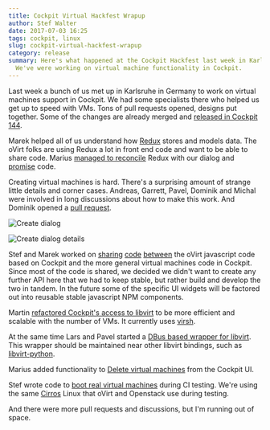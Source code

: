 ```yaml
---
title: Cockpit Virtual Hackfest Wrapup
author: Stef Walter
date: 2017-07-03 16:25
tags: cockpit, linux
slug: cockpit-virtual-hackfest-wrapup
category: release
summary: Here's what happened at the Cockpit Hackfest last week in Karlsruhe, Germany.
  We've were working on virtual machine functionality in Cockpit.
---
```


Last week a bunch of us met up in Karlsruhe in Germany to work on virtual
machines support in Cockpit. We had some specialists there who helped us
get up to speed with VMs. Tons of pull requests opened, designs put together.
Some of the changes are already merged and
[released in Cockpit 144](https://github.com/cockpit-project/cockpit/releases/tag/144).

Marek helped all of us understand how
[Redux](http://redux.js.org/)
stores
and models data. The oVirt folks are using Redux a lot in front end code
and want to be able to share code. Marius
[managed to reconcile](https://github.com/cockpit-project/cockpit/pull/7121)
Redux with our dialog and
[promise](https://developer.mozilla.org/en-US/docs/Web/JavaScript/Reference/Global_Objects/Promise)
code.

Creating virtual machines is hard. There's a surprising amount of strange
little details and corner cases. Andreas, Garrett, Pavel, Dominik and Michal were
involved in long discussions about how to make this work. And Dominik opened a
[pull request](https://github.com/cockpit-project/cockpit/pull/7128).

![Create dialog](https://raw.githubusercontent.com/cockpit-project/cockpit-design/master/virtual-machines/create-new-vm.png)

![Create dialog details](https://raw.githubusercontent.com/cockpit-project/cockpit-design/master/virtual-machines/create-vm-dialog.png)

Stef and Marek worked on
[sharing](https://github.com/cockpit-project/cockpit/pull/7139)
[code](https://github.com/cockpit-project/cockpit/pull/7133)
[between](https://github.com/cockpit-project/cockpit/pull/7128)
the oVirt javascript code based on Cockpit and the more general
virtual machines code in Cockpit. Since most of the code is shared, we decided we
didn't want to create any further API here that we had to keep stable, but rather
build and develop the two in tandem. In the future some of the specific UI widgets
will be factored out into reusable stable javascript NPM components.

Martin
[refactored Cockpit's access to libvirt](https://github.com/cockpit-project/cockpit/pull/7131)
to be more efficient and scalable with the number of VMs.
It currently uses [virsh](https://libvirt.org/sources/virshcmdref/html-single/).

At the same time Lars and Pavel started a
[DBus based wrapper for libvirt](https://github.com/larskarlitski/libvirt-dbus). This
wrapper should be maintained near other libvirt bindings, such as
[libvirt-python](https://libvirt.org/python.html).

Marius added functionality to
[Delete virtual machines](https://github.com/cockpit-project/cockpit/pull/7113) from the
Cockpit UI.

Stef wrote code to
[boot real virtual machines](https://github.com/cockpit-project/cockpit/pull/7117) during
CI testing. We're using the same [Cirros](http://cirros-cloud.net/) Linux that oVirt and
Openstack use during testing.

And there were more pull requests and discussions, but I'm running out of space.
